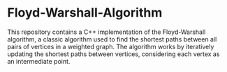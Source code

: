 # Floyd-Warshall-Algorithm
This repository contains a C++ implementation of the Floyd-Warshall algorithm, a classic algorithm used to find the shortest paths between all pairs of vertices in a weighted graph. The algorithm works by iteratively updating the shortest paths between vertices, considering each vertex as an intermediate point.
